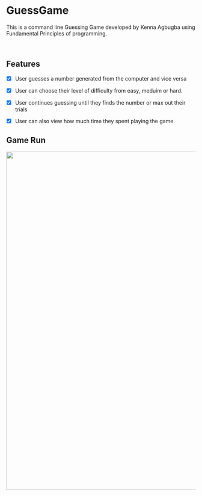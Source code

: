 # GuessGame
This is a command line Guessing Game developed by Kenna Agbugba using Fundamental Principles of programming.

<br>

## Features
- [x] User guesses a number generated from the computer and vice versa
- [x] User can choose their level of difficulty from easy, meduim or hard.
- [x] User continues guessing until they finds the number or max out their trials
- [x] User can also view how much time they spent playing the game


## Game Run
<img src=https://imgur.com/qP7SqgT.gif width=900>
